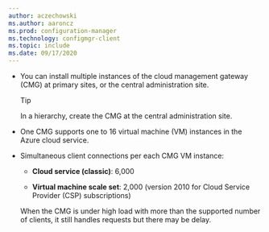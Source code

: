 ```yaml
---
author: aczechowski
ms.author: aaroncz
ms.prod: configuration-manager
ms.technology: configmgr-client
ms.topic: include
ms.date: 09/17/2020
---
```


- You can install multiple instances of the cloud management gateway (CMG) at primary sites, or the central administration site.

    > [!TIP]
    > In a hierarchy, create the CMG at the central administration site.

- One CMG supports one to 16 virtual machine (VM) instances in the Azure cloud service.

- Simultaneous client connections per each CMG VM instance:

  - **Cloud service (classic)**: 6,000

  - **Virtual machine scale set**: 2,000 (version 2010 for Cloud Service Provider (CSP) subscriptions)

  When the CMG is under high load with more than the supported number of clients, it still handles requests but there may be delay.

